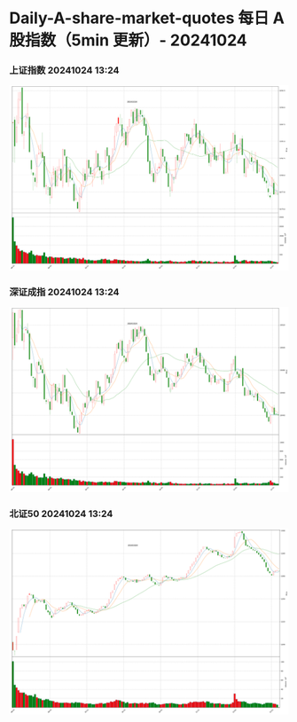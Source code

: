 
# Daily-A-share-market-quotes 每日 A 股指数（5min 更新）- 20241024

### 上证指数 20241024 13:24
![](./fig/2024/10/20241024-sh000001.png)

### 深证成指 20241024 13:24
![](./fig/2024/10/20241024-sz399001.png)

### 北证50 20241024 13:24
![](./fig/2024/10/20241024-bj899050.png)
